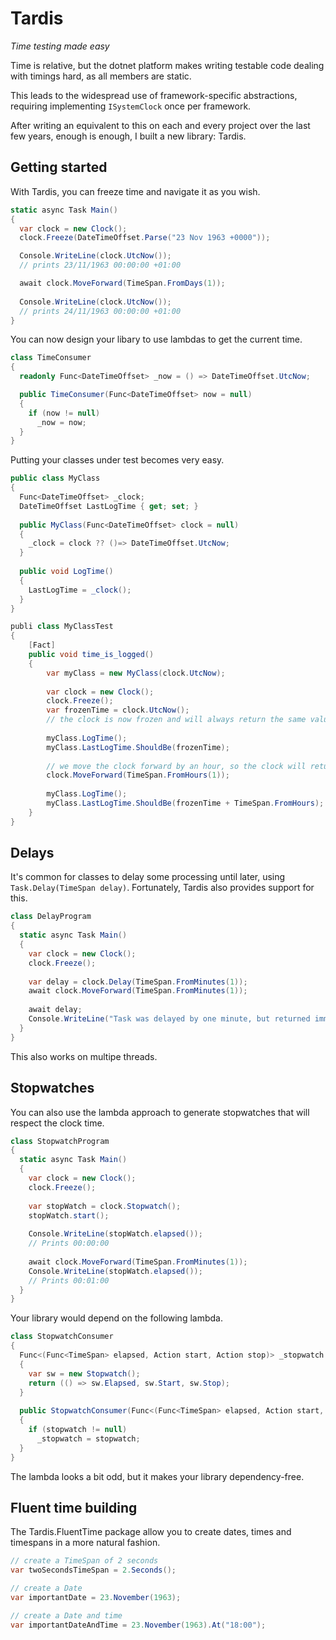 # Tardis
_Time testing made easy_

Time is relative, but the dotnet platform makes writing testable code dealing with timings hard, as all members are static.

This leads to the widespread use of framework-specific abstractions, requiring implementing `ISystemClock` once per framework.

After writing an equivalent to this on each and every project over the last few years, enough is enough, I built a new library: Tardis.

## Getting started

With Tardis, you can freeze time and navigate it as you wish.

```csharp
static async Task Main()
{
  var clock = new Clock();
  clock.Freeze(DateTimeOffset.Parse("23 Nov 1963 +0000"));

  Console.WriteLine(clock.UtcNow());
  // prints 23/11/1963 00:00:00 +01:00

  await clock.MoveForward(TimeSpan.FromDays(1));
  
  Console.WriteLine(clock.UtcNow());
  // prints 24/11/1963 00:00:00 +01:00
}
```

You can now design your libary to use lambdas to get the current time.

```csharp
class TimeConsumer
{
  readonly Func<DateTimeOffset> _now = () => DateTimeOffset.UtcNow;

  public TimeConsumer(Func<DateTimeOffset> now = null)
  {
    if (now != null)
      _now = now;
  }
}
```

Putting your classes under test becomes very easy.

```csharp
public class MyClass
{
  Func<DateTimeOffset> _clock;
  DateTimeOffset LastLogTime { get; set; }
  
  public MyClass(Func<DateTimeOffset> clock = null)
  {
    _clock = clock ?? ()=> DateTimeOffset.UtcNow;
  }
  
  public void LogTime()
  {
    LastLogTime = _clock();
  }
}

publi class MyClassTest
{
    [Fact]
    public void time_is_logged()
    {
        var myClass = new MyClass(clock.UtcNow);
        
        var clock = new Clock();
        clock.Freeze();
        var frozenTime = clock.UtcNow();
        // the clock is now frozen and will always return the same value
        
        myClass.LogTime();
        myClass.LastLogTime.ShouldBe(frozenTime);
        
        // we move the clock forward by an hour, so the clock will return the original frozen time plus an hour
        clock.MoveForward(TimeSpan.FromHours(1));
        
        myClass.LogTime();
        myClass.LastLogTime.ShouldBe(frozenTime + TimeSpan.FromHours);
    }
}
```

## Delays

It's common for classes to delay some processing until later, using `Task.Delay(TimeSpan delay)`.
Fortunately, Tardis also provides support for this.

```csharp
class DelayProgram
{
  static async Task Main()
  {
    var clock = new Clock();
    clock.Freeze();
  
    var delay = clock.Delay(TimeSpan.FromMinutes(1));
    await clock.MoveForward(TimeSpan.FromMinutes(1));
  
    await delay;
    Console.WriteLine("Task was delayed by one minute, but returned immediately after the clock move forward");
  }
}
```

This also works on multipe threads. 

## Stopwatches

You can also use the lambda approach to generate stopwatches that will respect the clock time.

```csharp
class StopwatchProgram
{
  static async Task Main()
  {
    var clock = new Clock();
    clock.Freeze();
  
    var stopWatch = clock.Stopwatch();
    stopWatch.start();
  
    Console.WriteLine(stopWatch.elapsed());
    // Prints 00:00:00
  
    await clock.MoveForward(TimeSpan.FromMinutes(1));
    Console.WriteLine(stopWatch.elapsed());
    // Prints 00:01:00
  }
}
```

Your library would depend on the following lambda.

```csharp
class StopwatchConsumer
{
  Func<(Func<TimeSpan> elapsed, Action start, Action stop)> _stopwatch = () =>
  {
    var sw = new Stopwatch();
    return (() => sw.Elapsed, sw.Start, sw.Stop);
  }
  
  public StopwatchConsumer(Func<(Func<TimeSpan> elapsed, Action start, Action stop)> stopwatch = null)
  {
    if (stopwatch != null)
      _stopwatch = stopwatch;
  }
}
```

The lambda looks a bit odd, but it makes your library dependency-free.

## Fluent time building

The Tardis.FluentTime package allow you to create dates, times and timespans in a more natural fashion.

```csharp
// create a TimeSpan of 2 seconds
var twoSecondsTimeSpan = 2.Seconds();

// create a Date
var importantDate = 23.November(1963);

// create a Date and time
var importantDateAndTime = 23.November(1963).At("18:00");
```